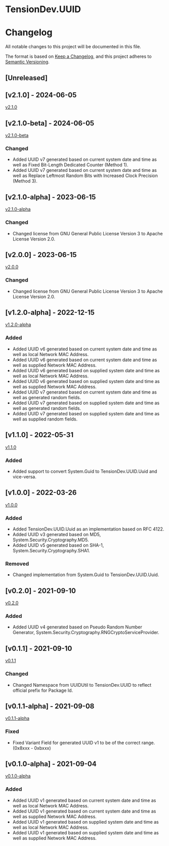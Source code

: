 # TensionDev.UUID

# Changelog
All notable changes to this project will be documented in this file.

The format is based on [Keep a Changelog](https://keepachangelog.com/en/1.0.0/),
and this project adheres to [Semantic Versioning](https://semver.org/spec/v2.0.0.html).

## [Unreleased]

## [v2.1.0] - 2024-06-05
[v2.1.0](https://github.com/TensionDev/UUIDUtil/releases/tag/v2.1.0)


## [v2.1.0-beta] - 2024-06-05
[v2.1.0-beta](https://github.com/TensionDev/UUIDUtil/releases/tag/v2.1.0-beta)

### Changed
- Added UUID v7 generated based on current system date and time as well as Fixed Bit-Length Dedicated Counter (Method 1).
- Added UUID v7 generated based on current system date and time as well as Replace Leftmost Random Bits with Increased Clock Precision (Method 3).


## [v2.1.0-alpha] - 2023-06-15
[v2.1.0-alpha](https://github.com/TensionDev/UUIDUtil/releases/tag/v2.1.0-alpha)

### Changed
- Changed license from GNU General Public License Version 3 to Apache License Version 2.0.


## [v2.0.0] - 2023-06-15
[v2.0.0](https://github.com/TensionDev/UUIDUtil/releases/tag/v2.0.0)

### Changed
- Changed license from GNU General Public License Version 3 to Apache License Version 2.0.


## [v1.2.0-alpha] - 2022-12-15
[v1.2.0-alpha](https://github.com/TensionDev/UUIDUtil/releases/tag/v1.2.0-alpha)

### Added
- Added UUID v6 generated based on current system date and time as well as local Network MAC Address.
- Added UUID v6 generated based on current system date and time as well as supplied Network MAC Address.
- Added UUID v6 generated based on supplied system date and time as well as local Network MAC Address.
- Added UUID v6 generated based on supplied system date and time as well as supplied Network MAC Address.
- Added UUID v7 generated based on current system date and time as well as generated random fields.
- Added UUID v7 generated based on supplied system date and time as well as generated random fields.
- Added UUID v7 generated based on supplied system date and time as well as supplied random fields.


## [v1.1.0] - 2022-05-31
[v1.1.0](https://github.com/TensionDev/UUIDUtil/releases/tag/v1.1.0)

### Added
- Added support to convert System.Guid to TensionDev.UUID.Uuid and vice-versa.


## [v1.0.0] - 2022-03-26
[v1.0.0](https://github.com/TensionDev/UUIDUtil/releases/tag/v1.0.0)

### Added
- Added TensionDev.UUID.Uuid as an implementation based on RFC 4122.
- Added UUID v3 generated based on MD5, System.Security.Cryptography.MD5.
- Added UUID v5 generated based on SHA-1, System.Security.Cryptography.SHA1.

### Removed
- Changed implementation from System.Guid to TensionDev.UUID.Uuid.


## [v0.2.0] - 2021-09-10
[v0.2.0](https://github.com/TensionDev/UUIDUtil/releases/tag/v0.2.0)

### Added
- Added UUID v4 generated based on Pseudo Random Number Generator, System.Security.Cryptography.RNGCryptoServiceProvider.


## [v0.1.1] - 2021-09-10
[v0.1.1](https://github.com/TensionDev/UUIDUtil/releases/tag/v0.1.1)

### Changed
- Changed Namespace from UUIDUtil to TensionDev.UUID to reflect official prefix for Package Id.


## [v0.1.1-alpha] - 2021-09-08
[v0.1.1-alpha](https://github.com/TensionDev/UUIDUtil/releases/tag/v0.1.1-alpha)

### Fixed
- Fixed Variant Field for generated UUID v1 to be of the correct range. (0x8xxx - 0xbxxx)


## [v0.1.0-alpha] - 2021-09-04
[v0.1.0-alpha](https://github.com/TensionDev/UUIDUtil/releases/tag/v0.1.0-alpha)

### Added
- Added UUID v1 generated based on current system date and time as well as local Network MAC Address.
- Added UUID v1 generated based on current system date and time as well as supplied Network MAC Address.
- Added UUID v1 generated based on supplied system date and time as well as local Network MAC Address.
- Added UUID v1 generated based on supplied system date and time as well as supplied Network MAC Address.
